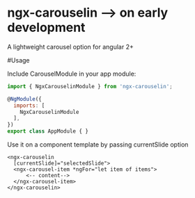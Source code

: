 # ngx-carouselin  --> on early development

A lightweight carousel option for angular 2+

#Usage 

Include CarouselModule in your app module:
```javascript
import { NgxCarouselinModule } from 'ngx-carouselin';

@NgModule({
  imports: [
    NgxCarouselinModule
  ],
})
export class AppModule { }
```

Use it on a component template by passing currentSlide option

``` 
<ngx-carouselin
  [currentSlide]="selectedSlide">
  <ngx-carousel-item *ngFor="let item of items">
      <-- content-->
  </ngx-carousel-item>
</ngx-carouselin>
